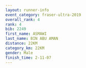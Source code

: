 ```yaml
---
layout: runner-info 
event_category: fraser-ultra-2019 
overall_rank: 4
rank: 4
bib: 2249
first_name: ASMAWI
last_name: BIN ABU AMAN
distance: 22KM
category_km: 22KM
gender: Male
finish_time: 2-11-07
---
```

